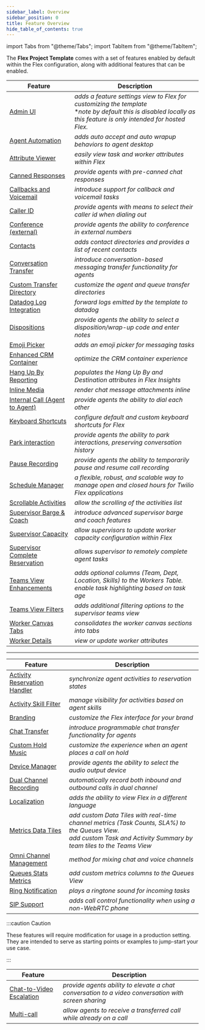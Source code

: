 ```yaml
---
sidebar_label: Overview
sidebar_position: 0
title: Feature Overview
hide_table_of_contents: true
---
```

import Tabs from "@theme/Tabs";
import TabItem from "@theme/TabItem";

The **Flex Project Template** comes with a set of features enabled by default within the Flex configuration, along with additional features that can be enabled.

<Tabs queryString="type">
<TabItem value="default" label="Enabled by default" default>

| Feature                         | Description                                                                 |
| ------------------------------- | --------------------------------------------------------------------------- |
| [Admin UI](admin-ui)                        | _adds a feature settings view to Flex for customizing the template_ <br/> **note by default this is disabled locally as this feature is only intended for hosted Flex.*       |
| [Agent Automation](agent-automation)                | _adds auto accept and auto wrapup behaviors to agent desktop_               |
| [Attribute Viewer](attribute-viewer)                | _easily view task and worker attributes within Flex_                        |
| [Canned Responses](canned-responses)               | _provide agents with pre-canned chat responses_                                                     |
| [Callbacks and Voicemail](callback-and-voicemail)         | _introduce support for callback and voicemail tasks_                        |
| [Caller ID](caller-id)                       | _provide agents with means to select their caller id when dialing out_      |
| [Conference (external)](conference)           | _provide agents the ability to conference in external numbers_              |
| [Contacts](contacts)                  | _adds contact directories and provides a list of recent contacts_                                     |
| [Conversation Transfer](conversation-transfer)          | _introduce conversation-based messaging transfer functionality for agents_                          |
| [Custom Transfer Directory](custom-transfer-directory)       | _customize the agent and queue transfer directories_                        |
| [Datadog Log Integration](datadog-log-integration) | _forward logs emitted by the template to datadog_|
| [Dispositions](dispositions)                   | _provide agents the ability to select a disposition/wrap-up code and enter notes_                   |
| [Emoji Picker](emoji-picker)                    | _adds an emoji picker for messaging tasks_                                  |
| [Enhanced CRM Container](enhanced-crm-container)         | _optimize the CRM container experience_                                                             |
| [Hang Up By Reporting](hang-up-by)           | _populates the Hang Up By and Destination attributes in Flex Insights_                              |
| [Inline Media](inline-media) | _render chat message attachments inline_                                                     |
| [Internal Call (Agent to Agent)](internal-call) | _provide agents the ability to dial each other_                                                     |
| [Keyboard Shortcuts](keyboard-shortcuts) | _configure default and custom keyboard shortcuts for Flex_                                                     |
| [Park interaction](park-interaction)               | _provide agents the ability to park interactions, preserving conversation history_                  |
| [Pause Recording](pause-recording)                 | _provide agents the ability to temporarily pause and resume call recording_ |
| [Schedule Manager](schedule-manager)               | _a flexible, robust, and scalable way to manage open and closed hours for Twilio Flex applications_ |
| [Scrollable Activities](scrollable-activities)           | _allow the scrolling of the activities list_                                |
| [Supervisor Barge & Coach](supervisor-barge-coach)          | _introduce advanced supervisor barge and coach features_                    |
| [Supervisor Capacity](supervisor-capacity)             | _allow supervisors to update worker capacity configuration within Flex_     |
| [Supervisor Complete Reservation](supervisor-complete-reservation) | _allows supervisor to remotely complete agent tasks_                        |
| [Teams View Enhancements](teams-view-enhancements)         | _adds optional columns (Team, Dept, Location, Skills) to the Workers Table. <br/> enable task highlighting based on task age_             |
| [Teams View Filters](teams-view-filters)              | _adds additional filtering options to the supervisor teams view_            |
| [Worker Canvas Tabs](worker-canvas-tabs)                    | _consolidates the worker canvas sections into tabs_     |
| [Worker Details](worker-details)                    | _view or update worker attributes_     |

---

</TabItem>
<TabItem value="additional" label="Additional features">

| Feature                        | Description                                                                                         |
| ------------------------------ | --------------------------------------------------------------------------------------------------- |
| [Activity Reservation Handler](activity-reservation-handler)   | _synchronize agent activities to reservation states_                                                |
| [Activity Skill Filter](activity-skill-filter)          | _manage visibility for activities based on agent skills_                                            |
| [Branding](branding)                  | _customize the Flex interface for your brand_                                     |
| [Chat Transfer](chat-transfer)                  | _introduce programmable chat transfer functionality for agents_                                     |
| [Custom Hold Music](custom-hold-music)              | _customize the experience when an agent places a call on hold_                                      |
| [Device Manager](device-manager)                  | _provide agents the ability to select the audio output device_              |
| [Dual Channel Recording](dual-channel-recording)         | _automatically record both inbound and outbound calls in dual channel_                              |
| [Localization](localization)                   | _adds the ability to view Flex in a different language_                                             |
| [Metrics Data Tiles](metrics-data-tiles)          | _add custom Data Tiles with real-time channel metrics (Task Counts, SLA%) to the Queues View.  <br/> add custom Task and Activity Summary by team tiles to the Teams View_ |
| [Omni Channel Management](omni-channel-capacity-management)        | _method for mixing chat and voice channels_                                                         |
| [Queues Stats Metrics](queues-stats-metrics)          | _add custom metrics columns to the Queues View_ |
| [Ring Notification](ring-notification)                    | _plays a ringtone sound for incoming tasks_                                     |
| [SIP Support](sip-support)                    | _adds call control functionality when using a non-WebRTC phone_                                     |

</TabItem>
<TabItem value="experimental" label="Experimental features">

:::caution Caution

These features will require modification for usage in a production setting. They are intended to serve as starting points or examples to jump-start your use case.

::: 

| Feature                        | Description                                                                                         |
| ------------------------------ | --------------------------------------------------------------------------------------------------- |
| [Chat-to-Video Escalation](chat-to-video-escalation)       | _provide agents ability to elevate a chat conversation to a video conversation with screen sharing_ |
| [Multi-call](multi-call)                     | _allow agents to receive a transferred call while already on a call_                                |

</TabItem>
</Tabs>
